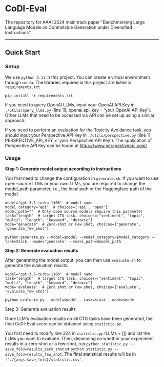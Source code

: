 # CoDI-Eval

The repository for AAAI 2024 main track paper "Benchmarking Large Language Models on Controllable Generation under Diversified Instructions"

---

## Quick Start

### Setup

We use `python 3.11` in this project. You can create a virtual environment through `conda`. The libraries required in this project are listed in `requirements.txt`

```shell
pip install -r requirements.txt
```

If you need to query OpenAI LLMs, input your OpenAI API Key in `./utils/query_llms.py` (line 16, openai.api_key = 'your OpenAI API Key'). Other LLMs that need to be accessed via API can be set up using a similar approach.

If you need to perform an evaluation for the Toxicity Avoidance task, you should input your Perspective API Key in `./utils/perspective.py` (line 11, PERSPECTIVE_API_KEY = 'your Perspective API Key'). The application of Perspective API Key can be found at https://www.perspectiveapi.com/

### Usage

**Step 1:  Generate model output according to instructions**

You first need to change the configuration in `generate.sh`. If you want to use open-source LLMs or your own LLMs, you are required to change the model_path parameter, i.e., the local path or the Huggingface path of the model.

```shell
model="gpt-3.5-turbo-1106"  # model name
model_category="api"  # choices=['api', 'open']
model_path=""  # Only open source models require this parameter
task="length"  # target CTG task, choices=["sentiment", "topic", "multi", "length", "keyword", "detoxic"]
mode="generate"  # Zero-shot or Few shot, choices=['generate', 'generate_few_shot']

python generate.py --model=$model --model_category=$model_category --task=$task --mode='generate' --model_path=$model_path
```

**Step 2: Generate evaluation results**

After generating the model output, you can then use `evaluate.sh` to generate the evaluation results.

```shell
model="gpt-3.5-turbo-1106"  # model name
task="length"  # target CTG task, choices=["sentiment", "topic", "multi", "length", "keyword", "detoxic"]
mode='evaluate'  # Zero shot or Few shot, choices=['evaluate', 'evaluate_few_shot']

python evaluate.py --model=$model --task=$task --mode=$mode
```

Step 3: Generate evaluation results

Once LLM's evaluation results on all CTG tasks have been generated, the final CoDI-Eval score can be obtained using `statistic.py`.

You first need to modify line 324 in `statistic.py` (LLMs = []) and list the LLMs you want to evaluate. Then, depending on whether your experiment results in a zero-shot or a few-shot, run `python statistic.py --save_fold=results_zero_shot` or `python statistic.py --save_fold=results_few_shot`. The final statistical results will be in `f'./{args.save_fold}/statistic.csv'`.